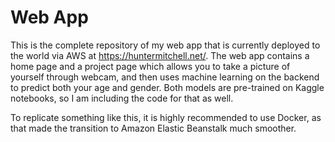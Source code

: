 # Web App

This is the complete repository of my web app that is currently deployed to the world via AWS at https://huntermitchell.net/. 
The web app contains a home page and a project page which allows you to take a picture of yourself through webcam, 
and then uses machine learning on the backend to predict both your age and gender. Both models are pre-trained on Kaggle notebooks, 
so I am including the code for that as well.

To replicate something like this, it is highly recommended to use Docker, as that made the transition to Amazon Elastic Beanstalk much smoother.
